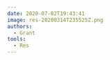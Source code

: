 ```yaml
---
date: 2020-07-02T19:43:41
image: res-20200314T235525Z.png
authors:
  - Grant
tools:
  - Res
---
```


